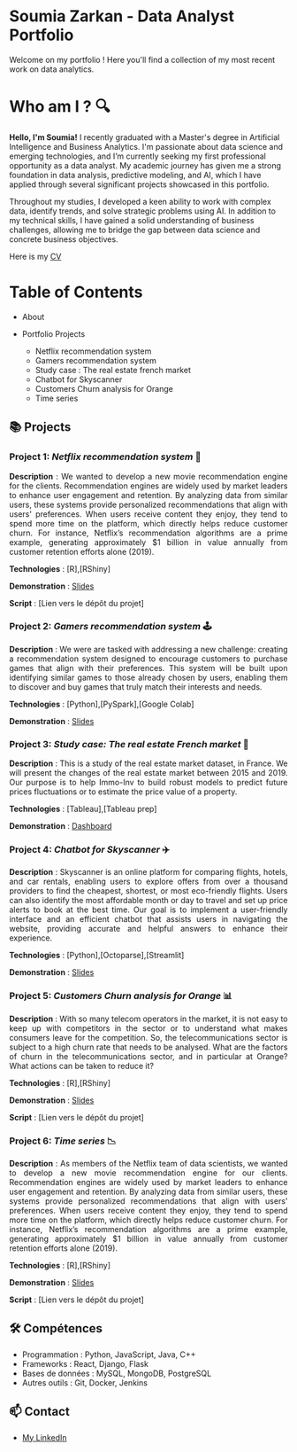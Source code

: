 # Soumia Zarkan - Data Analyst Portfolio 

Welcome on my portfolio ! Here you'll find a collection of my most recent work on data analytics.

# Who am I ? 🔍

**Hello, I'm Soumia!** I recently graduated with a Master's degree in Artificial Intelligence and Business Analytics. I'm passionate about data science and emerging technologies, and I’m currently seeking my first professional opportunity as a data analyst. My academic journey has given me a strong foundation in data analysis, predictive modeling, and AI, which I have applied through several significant projects showcased in this portfolio.

Throughout my studies, I developed a keen ability to work with complex data, identify trends, and solve strategic problems using AI. In addition to my technical skills, I have gained a solid understanding of business challenges, allowing me to bridge the gap between data science and concrete business objectives.

Here is my [CV](./CV-SZ.pdf)


# Table of Contents

- About

- Portfolio Projects
  
  - Netflix recommendation system 
  - Gamers recommendation system
  - Study case : The real estate french market
  - Chatbot for Skyscanner
  - Customers Churn analysis for Orange
  - Time series 


## 📚 Projects

### Project 1:  _Netflix recommendation system_ 🎥
<p align="justify"> 
<strong>Description</strong> : We wanted to develop a new movie recommendation engine for the clients. Recommendation engines are widely used by market leaders to enhance user engagement and retention. By analyzing data from similar users, these systems provide personalized recommendations that align with users' preferences. When users receive content they enjoy, they tend to spend more time on the platform, which directly helps reduce customer churn. For instance, Netflix’s recommendation algorithms are a prime example, generating approximately $1 billion in value annually from customer retention efforts alone (2019).
</p>

<strong>Technologies</strong> : [R],[RShiny]

<strong>Demonstration</strong>  : [Slides](./Netflix-recommendation-engine.pdf)

<strong>Script</strong> : [Lien vers le dépôt du projet]


### Project 2:  _Gamers recommendation system_ 🕹️
<p align="justify"> 
<strong>Description</strong> : We were are tasked with addressing a new challenge: creating a recommendation system designed to encourage customers to purchase games that align with their preferences. This system will be built upon identifying similar games to those already chosen by users, enabling them to discover and buy games that truly match their interests and needs.
</p>

<strong>Technologies</strong> : [Python],[PySpark],[Google Colab]

<strong>Demonstration</strong>  : [Slides](./recommendation_system_for_gamers.pdf)


### Project 3:  *Study case: The real estate French market* 🏡
<p align="justify"> 
<strong>Description</strong> : This is a study of the real estate market dataset, in France. We will present the changes of the real estate market between 2015 and 2019. Our purpose is to help Immo-Inv to build robust models to predict future prices fluctuations or to estimate the price value of a property.
</p>

<strong>Technologies</strong> : [Tableau],[Tableau prep]

<strong>Demonstration</strong>  : [Dashboard](//public.tableau.com/app/profile/soumia.zarkan/viz/real_estate_project_zarkan_knouzi_dafrane/Story1)


### Project 4:  _Chatbot for Skyscanner_ ✈️
<p align="justify"> 
<strong>Description</strong> : Skyscanner is an online platform for comparing flights, hotels, and car rentals, enabling users to explore offers from over a thousand providers to find the cheapest, shortest, or most eco-friendly flights. Users can also identify the most affordable month or day to travel and set up price alerts to book at the best time. Our goal is to implement a user-friendly interface and an efficient chatbot that assists users in navigating the website, providing accurate and helpful answers to enhance their experience.
</p>

<strong>Technologies</strong> : [Python],[Octoparse],[Streamlit]

<strong>Demonstration</strong>  : [Slides](./Chatbot-groupe1.pdf)


### Project 5: _Customers Churn analysis for Orange_ 📊
<p align="justify"> 
<strong>Description</strong> : With so many telecom operators in the market, it is not easy to keep up with competitors in the sector or to understand what makes consumers leave for the competition. So, the telecommunications sector is subject to a high churn rate that needs to be analysed. What are the factors of churn in the telecommunications sector, and in particular at Orange? What actions can be taken to reduce it?
</p>

<strong>Technologies</strong> : [R],[RShiny]

<strong>Demonstration</strong>  : [Slides](./Netflix-recommendation-engine.pdf)

<strong>Script</strong> : [Lien vers le dépôt du projet]



### Project 6:  _Time series_ 📉
<p align="justify"> 
<strong>Description</strong> : As members of the Netflix team of data scientists, we wanted to develop a new movie recommendation engine for our clients. Recommendation engines are widely used by market leaders to enhance user engagement and retention. By analyzing data from similar users, these systems provide personalized recommendations that align with users' preferences. When users receive content they enjoy, they tend to spend more time on the platform, which directly helps reduce customer churn. For instance, Netflix’s recommendation algorithms are a prime example, generating approximately $1 billion in value annually from customer retention efforts alone (2019).
</p>

<strong>Technologies</strong> : [R],[RShiny]

<strong>Demonstration</strong>  : [Slides](./Netflix-recommendation-engine.pdf)

<strong>Script</strong> : [Lien vers le dépôt du projet]



## 🛠️ Compétences

- Programmation : Python, JavaScript, Java, C++
- Frameworks : React, Django, Flask
- Bases de données : MySQL, MongoDB, PostgreSQL
- Autres outils : Git, Docker, Jenkins

## 📫 Contact

- [My LinkedIn](//www.linkedin.com/in/soumia-zarkan-a0503b178)

